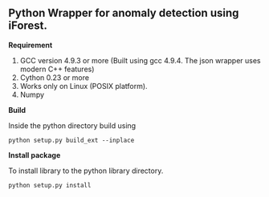 ## Python Wrapper for anomaly detection using iForest. 

**Requirement**

1. GCC version 4.9.3 or more (Built using gcc 4.9.4. The json wrapper uses modern C++ features)
2. Cython 0.23 or more
3. Works only on Linux (POSIX platform).
4. Numpy

**Build**

Inside the python directory build using

`python setup.py build_ext --inplace`

**Install package**

To install library to the python library directory.

`python setup.py install`
  
